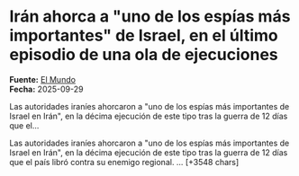# Irán ahorca a "uno de los espías más importantes" de Israel, en el último episodio de una ola de ejecuciones

**Fuente:** [El Mundo](https://www.elmundo.es/internacional/2025/09/29/68da88b1e9cf4a900a8b4582.html)  
**Fecha:** 2025-09-29

Las autoridades iraníes ahorcaron a "uno de los espías más importantes de Israel en Irán", en la décima ejecución de este tipo tras la guerra de 12 días que el...

Las autoridades iraníes ahorcaron a "uno de los espías más importantes de Israel en Irán", en la décima ejecución de este tipo tras la guerra de 12 días que el país libró contra su enemigo regional. … [+3548 chars]
